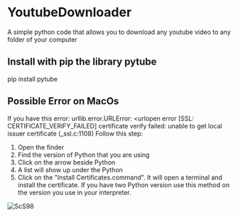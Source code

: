 # YoutubeDownloader
 A simple python code that allows you to download any youtube video to any folder of your computer

## Install with pip the library pytube
pip install pytube

## Possible Error on MacOs
If you have this error: urllib.error.URLError: <urlopen error [SSL: CERTIFICATE_VERIFY_FAILED] certificate verify failed: unable to get local issuer certificate (_ssl.c:1108)
Follow this step:
 1. Open the finder
 2. Find the version of Python that you are using
 3. Click on the arrow beside Python
 4. A list will show up under the Python
 5. Click on the "Install Certificates.command". It will open a terminal and install the certificate.
If you have two Python version use this method on the version you use in your interpreter.

![ScS98](https://user-images.githubusercontent.com/79142711/168766911-dc1a09ae-3c82-46e6-8617-f93228627990.png)
